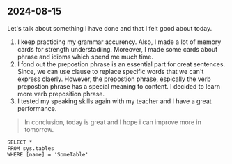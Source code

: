 ## 2024-08-15

Let's talk about something I have done and that I felt good about today.
1. I keep practicing my grammar accurency. Also, I made a lot of memory cards for strength understadiing. Moreover, I made some cards about phrase and idioms which spend me much time.
2. I fond out the prepostion phrase is an essential part for creat sentences. Since, we can use clause to replace specific words that we can't express claerly. However, the prepostion phrase, espically the verb prepostion phrase has a special meaning to content. I decided to learn more verb preposition phrase.
3. I tested my speaking skills again with my teacher and I have a great performance. 
   
> In conclusion, today is great and I hope i can improve more in tomorrow.  


 ```tsql
 SELECT *
 FROM sys.tables
 WHERE [name] = 'SomeTable'
 ```
